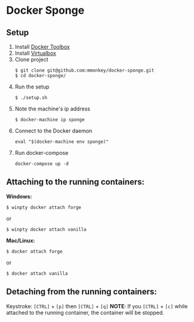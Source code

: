# Docker Sponge

## Setup

1. Install [Docker Toolbox](https://www.docker.com/products/docker-toolbox)
2. Install [Virtualbox](https://www.virtualbox.org/wiki/Downloads)
3. Clone project  
    ```
    $ git clone git@github.com:mmonkey/docker-sponge.git
    $ cd docker-sponge/
    ```
4. Run the setup  
    ```
    $ ./setup.sh
    ```
5. Note the machine's ip address  
    ```
    $ docker-machine ip sponge
    ```
6. Connect to the Docker daemon  
    ```
    eval "$(docker-machine env sponge)"
    ```
8. Run docker-compose  
    ```
    docker-compose up -d
    ```
    
## Attaching to the running containers:

**Windows:**
```
$ winpty docker attach forge
```
or
```
$ winpty docker attach vanilla
```
**Mac/Linux:**
```
$ docker attach forge
```
or
```
$ docker attach vanilla
```

## Detaching from the running containers:

Keystroke: `[CTRL]` + `[p]` then `[CTRL]` + `[q]`
**NOTE**: If you `[CTRL]` + `[c]` while attached to the running container, the container will be stopped.